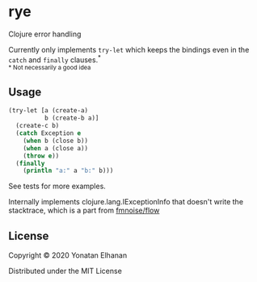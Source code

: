 # rye

Clojure error handling

Currently only implements `try-let` which keeps the bindings even in the `catch` and `finally` clauses.<sup>&ast;</sup><br>
<sub>&ast; Not necessarily a good idea</sub>

## Usage

```clojure
(try-let [a (create-a)
          b (create-b a)]
  (create-c b)
  (catch Exception e
    (when b (close b))
    (when a (close a))
    (throw e))
  (finally
    (println "a:" a "b:" b)))
```

See tests for more examples.

Internally implements clojure.lang.IExceptionInfo that doesn't write the stacktrace,
which is a part from [fmnoise/flow](https://github.com/fmnoise)

## License

Copyright © 2020 Yonatan Elhanan

Distributed under the MIT License
